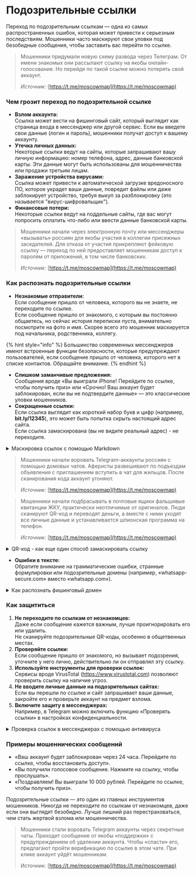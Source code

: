 # Подозрительные ссылки

Переход по подозрительным ссылкам — одна из самых распространенных ошибок, которая может привести к серьезным последствиям. Мошенники часто маскируют свои уловки под безобидные сообщения, чтобы заставить вас перейти по ссылке.&#x20;

> Мошенники придумали новую схему развода через Телеграм. От имени знакомых они рассылают ссылку на якобы онлайн-голосование. Но перейдя по такой ссылке можно потерять свой аккаунт.&#x20;
>
> _Источник:_ [https://t.me/moscowmap](https://t.me/moscowmap)

### **Чем грозит переход по подозрительной ссылке**

* **Взлом аккаунта:**\
  Ссылка может вести на фишинговый сайт, который выглядит как страница входа в мессенджер или другой сервис. Если вы введете свои данные (логин и пароль), мошенники получат доступ к вашему аккаунту.
* **Утечка личных данных:**\
  Некоторые ссылки ведут на сайты, которые запрашивают вашу личную информацию: номер телефона, адрес, данные банковской карты. Эти данные могут быть использованы для мошенничества или продажи третьим лицам.
* **Заражение устройства вирусами:**\
  Ссылка может привести к автоматической загрузке вредоносного ПО, которое украдет ваши данные, повредит файлы или даже заблокирует устройство, требуя выкуп за разблокировку (это называется "вирус-шифровальщик").
* **Финансовые потери:**\
  Некоторые ссылки ведут на поддельные сайты, где вас могут попросить оплатить что-либо или ввести данные банковской карты.

> Мошенники начали через электронную почту или мессенджеры «вызывать» россиян для якобы участия в коллегии присяжных заседателей. Для отказа от участия прикрепляют фейковую ссылку — переход по ней предоставляет мошенникам доступ к паролям от приложений, в том числе банковских.
>
> _Источник_: [https://t.me/moscowmap](https://t.me/moscowmap)

### **Как распознать подозрительные ссылки**

* **Незнакомые отправители:**\
  Если сообщение пришло от человека, которого вы не знаете, не переходите по ссылке.\
  Если сообщение пришло от знакомого, с которым вы постоянно общаетесь, но сейчас история переписки пуста, внимательно посмотрите на фото и имя. Скорее всего это мошенник маскируется под начальника, родственника, коллегу.&#x20;

{% hint style="info" %}
Большинство современных мессенджеров имеют встроенные функции безопасности, которые предупреждают пользователей, если сообщение пришло от человека, которого нет в списке контактов. Обращайте внимание.
{% endhint %}

* **Слишком заманчивые предложения:**\
  Сообщения вроде «Вы выиграли iPhone! Перейдите по ссылке, чтобы получить приз» или «Срочно! Ваш аккаунт будет заблокирован, если вы не подтвердите данные» — это классические уловки мошенников.
* **Сокращенные ссылки:**\
  Если ссылка выглядит как короткий набор букв и цифр (например, **bit.ly/12345**), это может быть попытка скрыть настоящий адрес сайта.\
  Если ссылка замаскирована (вы не видите реальный адрес) - не переходите.&#x20;

<details>

<summary>Маскировка ссылок с помощью Markdown</summary>

Markdown — это простой язык разметки, который позволяет красиво оформлять текст, в том числе маскировать ссылки. Это может быть полезно, но также опасно, так как мошенники используют эту функцию, чтобы скрыть настоящие адреса.

***

**Как это работает:**

* **Формат:**\
  `[текст](ссылка)`\
  Например: `[Нажми сюда](https://example.com)`\
  На экране будет выглядеть как: [Нажми сюда](https://example.com)
* **Опасность:**\
  Мошенники могут замаскировать вредоносную ссылку под безобидный текст, например:\
  `[Скачать фото](https://вредоносный-сайт.com)`

***

**Как защититься:**

* Не нажимайте на замаскированные ссылки от незнакомцев.
* Наведите курсор на ссылку (на ПК) или задержите палец (на смартфоне), чтобы увидеть настоящий адрес.

</details>

> Мошенники начали воровать Telegram-аккаунты россиян с помощью домовых чатов. Аферисты развешивают по подъездам объявления с приглашением вступить в чат для жильцов. После сканирования кода аккаунт угоняют.&#x20;
>
> _Источник_: [https://t.me/moscowmap](https://t.me/moscowmap)

> Мошенники начали подбрасывать в почтовые ящики фальшивые квитанции ЖКУ, практически неотличимые от оригиналов. Люди сканируют QR-код и переводят деньги, а вместе с ними уходят все личные данные и устанавливается шпионская программа на телефон.&#x20;
>
> _Источник_: [https://t.me/moscowmap](https://t.me/moscowmap)

<details>

<summary>QR-код - как еще один способ замаскировать ссылку</summary>

QR-код - это та же ссылка, только в другом виде, где сразу сложнее определить, куда она ведет. \
QR-коды стали популярным инструментом для быстрого обмена информацией, но они также могут быть использованы мошенниками для взлома аккаунтов, распространения вредоносных программ или фишинга.

Мошенники могут размещать QR-коды в публичных местах (на улицах, в транспорте) или отправлять их через мессенджеры. Сканирование такого кода может привести к:

* Переходу на фишинговый сайт.
* Автоматической загрузке вредоносного файла.
* Взлому аккаунта (например, если QR-код используется для входа в мессенджер).

QR-код может выглядеть безобидно, но вести на опасный сайт или запускать вредоносное действие.

* Не переходите по ссылке сразу. Проверьте URL-адрес, который появился после сканирования.
* Обратите внимание на доменное имя: если оно выглядит подозрительно (например, с опечатками или лишними символами), не переходите по ссылке.

Некоторые мессенджеры (например, WhatsApp, Telegram) используют QR-коды для входа в веб-версию или на другие устройства. Если вы отсканируете такой код, мошенник сразу получит доступ к вашему аккаунту.

* Регулярно проверяйте активные сессии в мессенджерах (например, в Telegram: «Настройки» → «Устройства»).
* Если обнаружите подозрительную активность, немедленно выйдите из всех сессий и смените пароль.

QR-коды для оплаты могут быть поддельными, что приведет к переводу денег мошенникам

* Используйте QR-коды для оплаты только в проверенных местах (например, в магазинах или ресторанах, на терминалах при оплате).
* Проверяйте сумму платежа и получателя перед подтверждением.

**Итог**\
Чтобы обезопасить себя при работе с QR-кодами:

1. Сканируйте только доверенные коды.
2. Проверяйте источник и URL после сканирования.
3. Не используйте QR-коды для входа в аккаунты от незнакомцев.
4. Установите антивирус для дополнительной защиты.

</details>

* **Ошибки в тексте:**\
  Обратите внимание на грамматические ошибки, странные формулировки или подозрительные домены (например, «whatsapp-secure.com» вместо «whatsapp.com»).

<details>

<summary>Как распознать фишинговый домен</summary>

Фишинговые домены создаются мошенниками, чтобы обманом заставить вас ввести личные данные (логины, пароли, данные банковских карт). Вот несколько способов распознать такой домен:

***

**1. Проверьте доменное имя**

* **Ошибки в написании:**\
  Фишинговые домены часто имитируют настоящие, но с опечатками или заменой символов. Например:
  * `paypa1.com` вместо `paypal.com`
  * `facebokk.com` вместо `facebook.com`
* **Лишние символы:**\
  Домены могут содержать дополнительные слова или символы, например:
  * `facebook-secure-login.com`
  * `paypal-verify.com`

***

**2. Проверьте поддомены**

* Фишинговые сайты могут использовать поддомены, чтобы выглядеть легитимно. Например:
  * `facebook.login-security.com` (настоящий домен — `login-security.com`, а не `facebook.com`).
* Настоящие сайты редко используют длинные или сложные поддомены.

***

**3. Обратите внимание на дизайн сайта**

* **Некачественный дизайн:**\
  Фишинговые сайты часто выглядят неряшливо: кривые кнопки, странные шрифты, ошибки в тексте.
* **Логотипы и брендинг:**\
  Мошенники могут использовать логотипы известных компаний, но их качество часто низкое.

***

**4. Проверьте URL перед вводом данных**

* **Не нажимайте на ссылки сразу:**\
  Наведите курсор на ссылку (на ПК) или задержите палец на ней (на смартфоне), чтобы увидеть настоящий адрес.
* **Сравните с официальным доменом:**\
  Убедитесь, что адрес совпадает с официальным сайтом компании.

***

**5. Используйте инструменты для проверки**

* **Антивирусы:**\
  Некоторые антивирусы (например, Kaspersky) проверяют ссылки на фишинг.

***

**7. Остерегайтесь срочных запросов**

* Фишинговые сайты часто создают ощущение срочности:
  * «Ваш аккаунт будет заблокирован!»
  * «Срочно подтвердите данные!»
* Настоящие компании редко требуют срочных действий через ссылки.

***

Если что-то кажется подозрительным, не вводите свои данные и закройте сайт.

</details>

### **Как защититься**

1. **Не переходите по ссылкам от незнакомцев:**\
   Даже если сообщение кажется важным, лучше проигнорировать его или удалить.\
   Не сканируйте подозрительные QR-коды, особенно в общетвенных местах.&#x20;
2. **Проверяйте ссылки:**\
   Если сообщение пришло от знакомого, но вызывает подозрения, уточните у него лично, действительно ли он отправлял эту ссылку.
3. **Используйте инструменты для проверки ссылок:**\
   Сервисы вроде VirusTotal (https://www.virustotal.com) позволяют проверить ссылку на наличие угроз.
4. **Не вводите личные данные на подозрительных сайтах:**\
   Если вы перешли по ссылке и сайт запрашивает ваши данные, закройте его и проверьте аккаунт на предмет взлома.
5. **Включите защиту в мессенджерах:**\
   Например, в Telegram можно включить функцию «Проверять ссылки» в настройках конфиденциальности.

<details>

<summary>Проверка ссылок в мессенджерах с помощью антивируса</summary>

Источник: [https://support.kaspersky.ru/kaspersky-for-android/11.118/207046](https://support.kaspersky.ru/kaspersky-for-android/11.118/207046)

**1. Установите Kaspersky для Android**

* Скачайте приложение из официального магазина Google Play.
* Запустите установку и следуйте инструкциям на экране.

***

**2. Включите защиту от опасных ссылок**

* Откройте приложение Kaspersky -> Перейдите в раздел «Защита в интернете» или «Проверка ссылок». -> Активируйте функцию проверки ссылок.
* Установите Google Chrome в качестве браузера по умолчанию.
* Отключите встроенный браузер Telegram, чтобы настроить проверку открытых в мессенджере Telegram ссылок.

***

**3. Как это работает**

* Антивирус автоматически проверяет все ссылки, которые вы открываете в браузере или мессенджерах.
* Если ссылка ведет на опасный сайт, Kaspersky заблокирует ее и предупредит вас.

</details>

### **Примеры мошеннических сообщений**

* «Ваш аккаунт будет заблокирован через 24 часа. Перейдите по ссылке, чтобы восстановить доступ».
* «Вы получили голосовое сообщение. Нажмите на ссылку, чтобы прослушать».
* «Поздравляем! Вы выиграли 10 000 рублей. Перейдите по ссылке, чтобы получить приз».

Подозрительные ссылки — это один из главных инструментов мошенников. Никогда не переходите по ссылкам от незнакомцев, даже если они выглядят безобидно. Лучше лишний раз перестраховаться, чем стать жертвой взлома или мошенничества.

> Мошенники стали воровать Telegram аккаунты через секретные чаты. Приходит сообщение от якобы «поддержки» с предупреждением об удалении аккаунта. Чтобы «спасти» его, предлагают пройти верификацию по ссылке в этом чате. При клике аккаунт уйдёт мошенникам.
>
> Источник: [https://t.me/moscowmap](https://t.me/moscowmap)
